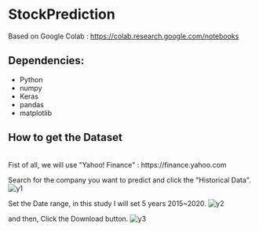 # StockPrediction

Based on Google Colab : https://colab.research.google.com/notebooks

## Dependencies:
- Python
- numpy
- Keras
- pandas
- matplotlib


## How to get the Dataset
</br>
Fist of all, we will use "Yahoo! Finance" : https://finance.yahoo.com

Search for the company you want to predict and click the "Historical Data".
![y1](https://github.com/par3k/StockPrediction/blob/master/img/yahoo_1.png)

Set the Date range, in this study I will set 5 years 2015~2020.
![y2](https://github.com/par3k/StockPrediction/blob/master/img/yahoo_2.png)

and then, Click the Download button.
![y3](https://github.com/par3k/StockPrediction/blob/master/img/yahoo_3.png)
